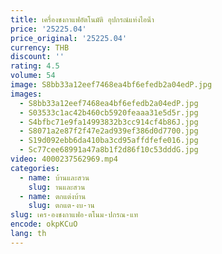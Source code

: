 ```yaml
---
title: เครื่องชงกาแฟอัตโนมัติ อุปกรณ์แท่งไอน้ํา
price: '25225.04'
price_original: '25225.04'
currency: THB
discount: ''
rating: 4.5
volume: 54
image: S8bb33a12eef7468ea4bf6efedb2a04edP.jpg
images:
  - S8bb33a12eef7468ea4bf6efedb2a04edP.jpg
  - S03533c1ac42b460cb5920feaaa31e5d5r.jpg
  - S4bfbc71e9fa14993832b3cc914cf4b86J.jpg
  - S8071a2e87f2f47e2ad939ef386d0d7700.jpg
  - S19d092ebb6da410ba3cd95affdfefe016.jpg
  - Sc77cee68991a47a8b1f2d86f10c53dddG.jpg
video: 4000237562969.mp4
categories:
  - name: บ้านและสวน
    slug: านและสวน
  - name: ตกแต่งบ้าน
    slug: ตกแต-งบ-าน
slug: เคร-องชงกาแฟอ-ตโนม-ปกรณ-แท
encode: okpKCuO
lang: th
---
```

  